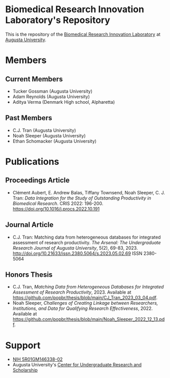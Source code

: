 # Biomedical Research Innovation Laboratory's Repository 

This is the repository of the [Biomedical Research Innovation Laboratory](https://www.augusta.edu/institutes/ipph/biomedical-research-innovation-lab.php) at [Augusta University](https://www.augusta.edu).

# Members

## Current Members

- Tucker Gossman (Augusta University)
- Adam Reynolds (Augusta University)
- Aditya Verma (Denmark High school, Alpharetta)

## Past Members

- C.J. Tran (Augusta University)
- Noah Sleeper (Augusta University)
- Ethan Schomacker (Augusta University)

# Publications

## Proceedings Article

- Clément Aubert, E. Andrew Balas, Tiffany Townsend, Noah Sleeper, C. J. Tran:  *Data Integration for the Study of Outstanding Productivity in Biomedical Research*. CRIS 2022: 196-200. <https://doi.org/10.1016/j.procs.2022.10.191>

## Journal Article

- C.J. Tran: Matching data from heterogeneous databases for integrated assessment of research productivity. *The Arsenal: The Undergraduate Research Journal of Augusta University*, 5(2), 69-83, 2023. <http://doi.org/10.21633/issn.2380.5064/s.2023.05.02.69> ISSN 2380-5064

## Honors Thesis

- C.J. Tran, *Matching Data from Heterogeneous Databases for Integrated Assessment of Research Productivity*, 2023. Available at <https://github.com/popbr/thesis/blob/main/CJ_Tran_2023_03_04.pdf>.
- Noah Sleeper, *Challenges of Creating Linkage between Researchers, Institutions, and Data for Qualifying Research Effectiveness*, 2022. Available at <https://github.com/popbr/thesis/blob/main/Noah_Sleeper_2022_12_13.pdf>.

<!--
add Honors thesis from
https://augusta.openrepository.com/
https://scholarlycommons.augusta.edu/search?scope=23cd2e61-ff4b-479f-910f-cff6c11020b6&spc.page=1&query=
https://augusta.openrepository.com/handle/10675.2/560340
once they are available
-->

# Support

- [NIH 5R01GM146338-02](https://reporter.nih.gov/project-details/10483204)
- Augusta University's [Center for Undergraduate Research and Scholarship](https://www.augusta.edu/curs/)
